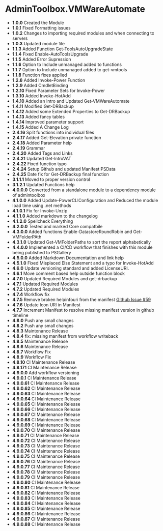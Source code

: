 # **AdminToolbox.VMWareAutomate**

* **1.0.0** Created the Module
* **1.0.1** Fixed Formatting issues
* **1.0.2** Changes to importing required modules and when connecting to servers
* **1.0.3** Updated module file
* **1.1.3** Added Function Get-ToolsAutoUpgradeState
* **1.1.4** Fixed Enable-AutoToolsUpgrade
* **1.1.5** Added Error Supression
* **1.1.6** Option to Include unmanaged added to functions
* **1.1.7** Option to Include unmanaged added to get-vmtools
* **1.1.8** Function fixes applied
* **1.2.8** Added Invoke-Power Function
* **1.2.9** Added CmdletBinding
* **1.2.10** Fixed Parameter Sets for Invoke-Power
* **1.3.10** Added Invoke-HotAdd
* **1.4.10** Added an Intro and Updated Get-VMWareAutomate
* **1.4.11** Modified Get-DRBackup
* **1.4.12** Added some Extended Properties to Get-DRBackup
* **1.4.13** Added fancy tables
* **1.4.14** Improved parameter support
* **1.4.15** Added A Change Log
* **2.4.16** Split functions into individual files
* **2.4.17** Added Get-Elevation private function
* **2.4.18** Added Parameter help
* **2.4.19** Grammar
* **2.4.20** Added Tags and Links
* **2.4.21** Updated Get-IntroVAT
* **2.4.22** Fixed function typo
* **2.4.24** Setup Github and updated Manifest PSData
* **2.4.25** Date fix for Get-DRBackup final function
* **3.1.1.1** Moved to proper version control
* **3.1.2.1** Updated Functions help
* **4.0.0.0** Converted from a standalone module to a dependency module of admintoolbox
* **4.1.0.0** Added Update-PowerCLIConfiguration and Reduced the module load time using .net methods
* **4.1.0.1** Fix for Invoke-Unzip
* **4.1.1.0** Added markdown to the changelog
* **4.1.2.0** Spellcheck Everything
* **4.2.0.0** Tested and marked Core compatbile
* **4.3.0.0** Added functions Enable-DatastoreRoundRobin and Get-VMFolderPAth
* **4.3.1.0** Updated Get-VMFolderPaths to sort the report alphabetically
* **4.4.0.0** Implemented a CI/CD workflow that finishes with this module being published to PSGallery
* **4.5.0.0** Added Markdown Documentation and link help
* **4.5.1.0** Fixed Misplaced Else Statement and a typo for Invoke-HotAdd
* **4.6.0** Update versioning standard and added LicenseURI.
* **4.6.1** Move comment based help outside function block
* **4.7.0** Updated Required Modules and get-drbackup
* **4.7.1** Updated Required Modules
* **4.7.2** Updated Required Modules
* **4.7.4** Workflow fix
* **4.7.5** Remove broken helpinfouri from the manifest [Github Issue #59](https://github.com/TheTaylorLee/AdminToolbox/issues/59)
* **4.7.6** Update Icon URI in Manifest
* **4.7.7** Increment Manifest to resolve missing manifest version in github timeline
* **4.8.0** Push any small changes
* **4.8.2** Push any small changes
* **4.8.3** Maintenance Release
* **4.8.4** fix: missing manifest from workflow writeback
* **4.8.5** Maintenance Release
* **4.8.6** Maintenance Release
* **4.8.7** Workflow Fix
* **4.8.9** Workflow Fix
* **4.8.10** CI Maintenance Release
* **4.8.171** CI Maintenance Release
* **4.9.0.0** Add workflow versioning
* **4.9.0.1** CI Maintenance Release
* **4.9.0.61** CI Maintenance Release
* **4.9.0.62** CI Maintenance Release
* **4.9.0.63** CI Maintenance Release
* **4.9.0.64** CI Maintenance Release
* **4.9.0.65** CI Maintenance Release
* **4.9.0.66** CI Maintenance Release
* **4.9.0.67** CI Maintenance Release
* **4.9.0.68** CI Maintenance Release
* **4.9.0.69** CI Maintenance Release
* **4.9.0.70** CI Maintenance Release
* **4.9.0.71** CI Maintenance Release
* **4.9.0.72** CI Maintenance Release
* **4.9.0.73** CI Maintenance Release
* **4.9.0.74** CI Maintenance Release
* **4.9.0.75** CI Maintenance Release
* **4.9.0.76** CI Maintenance Release
* **4.9.0.77** CI Maintenance Release
* **4.9.0.78** CI Maintenance Release
* **4.9.0.79** CI Maintenance Release
* **4.9.0.80** CI Maintenance Release
* **4.9.0.81** CI Maintenance Release
* **4.9.0.82** CI Maintenance Release
* **4.9.0.83** CI Maintenance Release
* **4.9.0.84** CI Maintenance Release
* **4.9.0.85** CI Maintenance Release
* **4.9.0.86** CI Maintenance Release
* **4.9.0.87** CI Maintenance Release
* **4.9.0.88** CI Maintenance Release